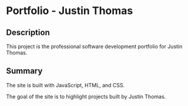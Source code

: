 # Portfolio - Justin Thomas

## Description

This project is the professional software development portfolio for Justin Thomas.

## Summary

The site is built with JavaScript, HTML, and CSS.

The goal of the site is to highlight projects built by Justin Thomas.
